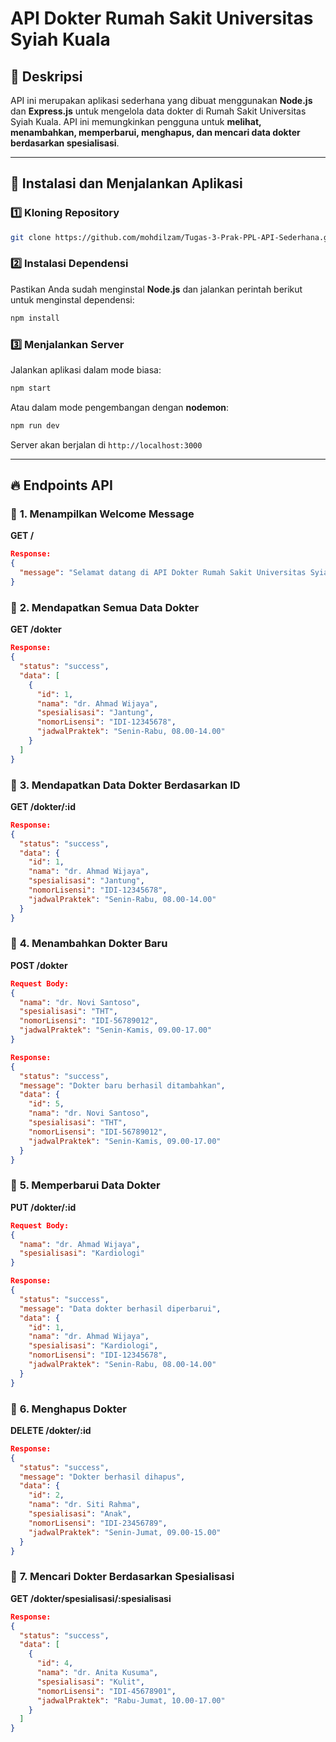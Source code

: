 # API Dokter Rumah Sakit Universitas Syiah Kuala

## 📌 Deskripsi
API ini merupakan aplikasi sederhana yang dibuat menggunakan **Node.js** dan **Express.js** untuk mengelola data dokter di Rumah Sakit Universitas Syiah Kuala. API ini memungkinkan pengguna untuk **melihat, menambahkan, memperbarui, menghapus, dan mencari data dokter berdasarkan spesialisasi**.

---

## 🚀 Instalasi dan Menjalankan Aplikasi
### 1️⃣ **Kloning Repository**
```sh
git clone https://github.com/mohdilzam/Tugas-3-Prak-PPL-API-Sederhana.git
```

### 2️⃣ **Instalasi Dependensi**
Pastikan Anda sudah menginstal **Node.js** dan jalankan perintah berikut untuk menginstal dependensi:
```sh
npm install
```

### 3️⃣ **Menjalankan Server**
Jalankan aplikasi dalam mode biasa:
```sh
npm start
```
Atau dalam mode pengembangan dengan **nodemon**:
```sh
npm run dev
```
Server akan berjalan di `http://localhost:3000`

---

## 🔥 Endpoints API
### 📍 **1. Menampilkan Welcome Message**
**GET /**
```json
Response:
{
  "message": "Selamat datang di API Dokter Rumah Sakit Universitas Syiah Kuala!"
}
```

### 📍 **2. Mendapatkan Semua Data Dokter**
**GET /dokter**
```json
Response:
{
  "status": "success",
  "data": [
    {
      "id": 1,
      "nama": "dr. Ahmad Wijaya",
      "spesialisasi": "Jantung",
      "nomorLisensi": "IDI-12345678",
      "jadwalPraktek": "Senin-Rabu, 08.00-14.00"
    }
  ]
}
```

### 📍 **3. Mendapatkan Data Dokter Berdasarkan ID**
**GET /dokter/:id**
```json
Response:
{
  "status": "success",
  "data": {
    "id": 1,
    "nama": "dr. Ahmad Wijaya",
    "spesialisasi": "Jantung",
    "nomorLisensi": "IDI-12345678",
    "jadwalPraktek": "Senin-Rabu, 08.00-14.00"
  }
}
```

### 📍 **4. Menambahkan Dokter Baru**
**POST /dokter**
```json
Request Body:
{
  "nama": "dr. Novi Santoso",
  "spesialisasi": "THT",
  "nomorLisensi": "IDI-56789012",
  "jadwalPraktek": "Senin-Kamis, 09.00-17.00"
}

Response:
{
  "status": "success",
  "message": "Dokter baru berhasil ditambahkan",
  "data": {
    "id": 5,
    "nama": "dr. Novi Santoso",
    "spesialisasi": "THT",
    "nomorLisensi": "IDI-56789012",
    "jadwalPraktek": "Senin-Kamis, 09.00-17.00"
  }
}
```

### 📍 **5. Memperbarui Data Dokter**
**PUT /dokter/:id**
```json
Request Body:
{
  "nama": "dr. Ahmad Wijaya",
  "spesialisasi": "Kardiologi"
}

Response:
{
  "status": "success",
  "message": "Data dokter berhasil diperbarui",
  "data": {
    "id": 1,
    "nama": "dr. Ahmad Wijaya",
    "spesialisasi": "Kardiologi",
    "nomorLisensi": "IDI-12345678",
    "jadwalPraktek": "Senin-Rabu, 08.00-14.00"
  }
}
```

### 📍 **6. Menghapus Dokter**
**DELETE /dokter/:id**
```json
Response:
{
  "status": "success",
  "message": "Dokter berhasil dihapus",
  "data": {
    "id": 2,
    "nama": "dr. Siti Rahma",
    "spesialisasi": "Anak",
    "nomorLisensi": "IDI-23456789",
    "jadwalPraktek": "Senin-Jumat, 09.00-15.00"
  }
}
```

### 📍 **7. Mencari Dokter Berdasarkan Spesialisasi**
**GET /dokter/spesialisasi/:spesialisasi**
```json
Response:
{
  "status": "success",
  "data": [
    {
      "id": 4,
      "nama": "dr. Anita Kusuma",
      "spesialisasi": "Kulit",
      "nomorLisensi": "IDI-45678901",
      "jadwalPraktek": "Rabu-Jumat, 10.00-17.00"
    }
  ]
}
```